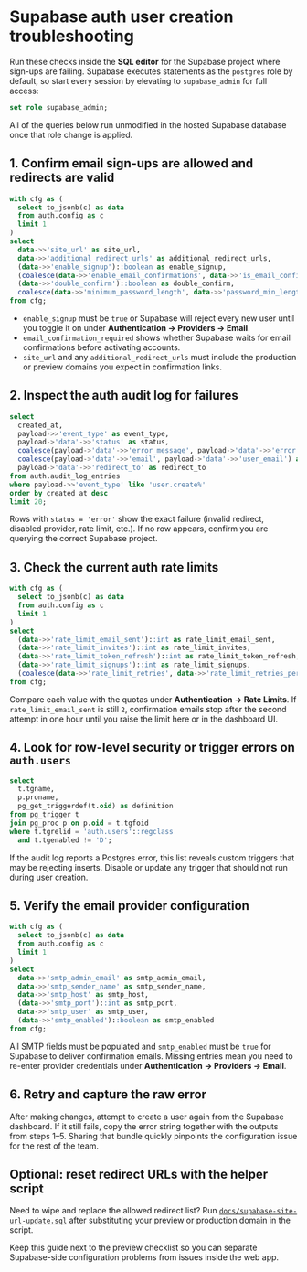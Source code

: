 # Supabase auth user creation troubleshooting

Run these checks inside the **SQL editor** for the Supabase project where sign-ups are failing. Supabase executes statements as
the `postgres` role by default, so start every session by elevating to `supabase_admin` for full access:

```sql
set role supabase_admin;
```

All of the queries below run unmodified in the hosted Supabase database once that role change is applied.

## 1. Confirm email sign-ups are allowed and redirects are valid

```sql
with cfg as (
  select to_jsonb(c) as data
  from auth.config as c
  limit 1
)
select
  data->>'site_url' as site_url,
  data->>'additional_redirect_urls' as additional_redirect_urls,
  (data->>'enable_signup')::boolean as enable_signup,
  (coalesce(data->>'enable_email_confirmations', data->>'is_email_confirm_required'))::boolean as email_confirmation_required,
  (data->>'double_confirm')::boolean as double_confirm,
  coalesce(data->>'minimum_password_length', data->>'password_min_length') as minimum_password_length
from cfg;
```

* `enable_signup` must be `true` or Supabase will reject every new user until you toggle it on under **Authentication → Providers → Email**.
* `email_confirmation_required` shows whether Supabase waits for email confirmations before activating accounts.
* `site_url` and any `additional_redirect_urls` must include the production or preview domains you expect in confirmation links.

## 2. Inspect the auth audit log for failures

```sql
select
  created_at,
  payload->>'event_type' as event_type,
  payload->'data'->>'status' as status,
  coalesce(payload->'data'->>'error_message', payload->'data'->>'error') as error_message,
  coalesce(payload->'data'->>'email', payload->'data'->>'user_email') as email,
  payload->'data'->>'redirect_to' as redirect_to
from auth.audit_log_entries
where payload->>'event_type' like 'user.create%'
order by created_at desc
limit 20;
```

Rows with `status = 'error'` show the exact failure (invalid redirect, disabled provider, rate limit, etc.). If no row appears,
confirm you are querying the correct Supabase project.

## 3. Check the current auth rate limits

```sql
with cfg as (
  select to_jsonb(c) as data
  from auth.config as c
  limit 1
)
select
  (data->>'rate_limit_email_sent')::int as rate_limit_email_sent,
  (data->>'rate_limit_invites')::int as rate_limit_invites,
  (data->>'rate_limit_token_refresh')::int as rate_limit_token_refresh,
  (data->>'rate_limit_signups')::int as rate_limit_signups,
  (coalesce(data->>'rate_limit_retries', data->>'rate_limit_retries_per_request'))::int as rate_limit_retries
from cfg;
```

Compare each value with the quotas under **Authentication → Rate Limits**. If `rate_limit_email_sent` is still `2`, confirmation emails stop after the second attempt in one hour until you raise the limit here or in the dashboard UI.

## 4. Look for row-level security or trigger errors on `auth.users`

```sql
select
  t.tgname,
  p.proname,
  pg_get_triggerdef(t.oid) as definition
from pg_trigger t
join pg_proc p on p.oid = t.tgfoid
where t.tgrelid = 'auth.users'::regclass
  and t.tgenabled != 'D';
```

If the audit log reports a Postgres error, this list reveals custom triggers that may be rejecting inserts. Disable or update any trigger that should not run during user creation.

## 5. Verify the email provider configuration

```sql
with cfg as (
  select to_jsonb(c) as data
  from auth.config as c
  limit 1
)
select
  data->>'smtp_admin_email' as smtp_admin_email,
  data->>'smtp_sender_name' as smtp_sender_name,
  data->>'smtp_host' as smtp_host,
  (data->>'smtp_port')::int as smtp_port,
  data->>'smtp_user' as smtp_user,
  (data->>'smtp_enabled')::boolean as smtp_enabled
from cfg;
```

All SMTP fields must be populated and `smtp_enabled` must be `true` for Supabase to deliver confirmation emails. Missing entries mean you need to re-enter provider credentials under **Authentication → Providers → Email**.

## 6. Retry and capture the raw error

After making changes, attempt to create a user again from the Supabase dashboard. If it still fails, copy the error string together with the outputs from steps 1–5. Sharing that bundle quickly pinpoints the configuration issue for the rest of the team.

## Optional: reset redirect URLs with the helper script

Need to wipe and replace the allowed redirect list? Run [`docs/supabase-site-url-update.sql`](./supabase-site-url-update.sql) after substituting your preview or production domain in the script.

Keep this guide next to the preview checklist so you can separate Supabase-side configuration problems from issues inside the web app.
